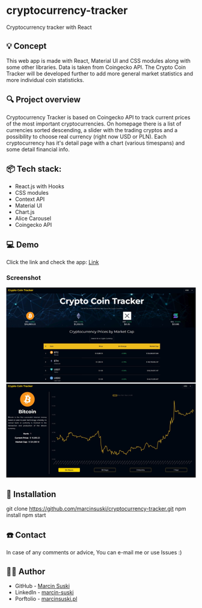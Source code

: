 # cryptocurrency-tracker
 Cryptocurrency tracker with React 
 
## 💡 Concept
This web app is made with React, Material UI and CSS modules along with some other libraries. Data is taken from Coingecko API.
The Crypto Coin Tracker will be developed further to add more general market statistics and more individual coin statisticks.

 
## 🔍 Project overview 
Cryptocurrency Tracker is based on Coingecko API to track current prices of the most important cryptocurrencies. On homepage there is a list of currencies sorted descending, a slider with the trading cryptos and a possibility to choose real currency (right now USD or PLN). Each cryptocurrency has it's detail page with a chart (various timespans) and some detail financial info.


## 📦 Tech stack:
- React.js with Hooks
- CSS modules
- Context API
- Material UI
- Chart.js
- Alice Carousel
- Coingecko API


## 💻 Demo
Click the link and check the app: [Link](https://ms-cryptocoin-tracker.netlify.app/)

### Screenshot

![](./src/images/screenshot.JPG)
![](./src/images/screenshot2.JPG)


## 💾 Installation
git clone https://github.com/marcinsuski/cryptocurrency-tracker.git
npm install
npm start

## ☎️ Contact
In case of any comments or advice, You can e-mail me or use Issues :)

## 🧙‍♂️ Author
- GitHub - [Marcin Suski](https://github.com/marcinsuski)
- LinkedIn - [marcin-suski](https://www.linkedin.com/in/marcin-suski/)
- Porftolio - [marcinsuski.pl](https://marcinsuski.pl)

